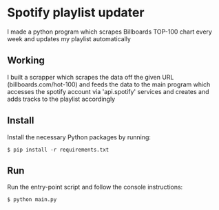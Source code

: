 # Spotify playlist updater
I made a python program which scrapes Billboards TOP-100 chart every week and updates my playlist automatically

## Working

I built a scrapper which scrapes the data off the given URL (billboards.com/hot-100) and feeds the data to the main program which accesses the spotify account via 'api.spotify' services and creates and adds tracks to the playlist accordingly

## Install

Install the necessary Python packages by running:

`$ pip install -r requirements.txt`

## Run

Run the entry-point script and follow the console instructions:

`$ python main.py`
